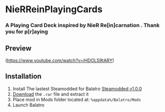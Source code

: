 # NieRReinPlayingCards
### A Playing Card Deck inspired by NieR Re[in]carnation . Thank you for p[r]aying 

## Preview
(https://www.youtube.com/watch?v=jHDOL59tARY)

## Installation

1. Install The lastest Steamodded for Balatro [Steamodded v1.0.0](https://github.com/Steamopollys/Steamodded)
2. [Download](https://github.com/PhamHaiDang2605/NieRReinPlayingCards/releases/tag/v1.0) the `.rar` file and extract it
3. Place mod in Mods folder located at: `%appdata%/Balatro/Mods`
4. Launch Balatro
